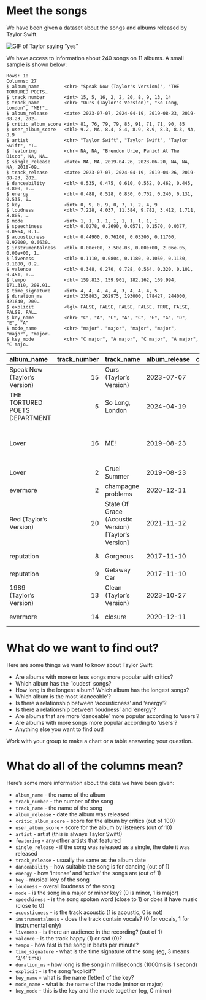 # Meet the songs

We have been given a dataset about the songs and albums released by
Taylor Swift.

<img src="https://media.giphy.com/media/2tg4k9pXNcGi7kZ9Pz/giphy.gif"
alt="GIF of Taylor saying “yes”" />

We have access to information about 240 songs on 11 albums. A small
sample is shown below:

    Rows: 10
    Columns: 27
    $ album_name         <chr> "Speak Now (Taylor's Version)", "THE TORTURED POETS…
    $ track_number       <int> 15, 5, 16, 2, 2, 20, 8, 9, 13, 14
    $ track_name         <chr> "Ours (Taylor's Version)", "So Long, London", "ME!"…
    $ album_release      <date> 2023-07-07, 2024-04-19, 2019-08-23, 2019-08-23, 202…
    $ critic_album_score <int> 81, 76, 79, 79, 85, 91, 71, 71, 90, 85
    $ user_album_score   <dbl> 9.2, NA, 8.4, 8.4, 8.9, 8.9, 8.3, 8.3, NA, 8.9
    $ artist             <chr> "Taylor Swift", "Taylor Swift", "Taylor Swift", "T…
    $ featuring          <chr> NA, NA, "Brendon Urie, Panic! At The Disco", NA, NA…
    $ single_release     <date> NA, NA, 2019-04-26, 2023-06-20, NA, NA, NA, 2018-09…
    $ track_release      <date> 2023-07-07, 2024-04-19, 2019-04-26, 2019-08-23, 202…
    $ danceability       <dbl> 0.535, 0.475, 0.610, 0.552, 0.462, 0.445, 0.800, 0.…
    $ energy             <dbl> 0.488, 0.528, 0.830, 0.702, 0.240, 0.131, 0.535, 0…
    $ key                <int> 0, 9, 0, 9, 0, 7, 7, 2, 4, 9
    $ loudness           <dbl> 7.228, 4.037, 11.384, 9.782, 3.412, 1.711, 8.805, …
    $ mode               <int> 1, 1, 1, 1, 1, 1, 1, 1, 1, 1
    $ speechiness        <dbl> 0.0278, 0.2690, 0.0571, 0.1570, 0.0377, 0.0564, 0.1…
    $ acousticness       <dbl> 0.44900, 0.76100, 0.03300, 0.11700, 0.92000, 0.6630…
    $ instrumentalness   <dbl> 0.00e+00, 3.50e-03, 0.00e+00, 2.06e-05, 0.00e+00, 1…
    $ liveness           <dbl> 0.1110, 0.0804, 0.1180, 0.1050, 0.1130, 0.1080, 0.2…
    $ valence            <dbl> 0.348, 0.270, 0.728, 0.564, 0.320, 0.101, 0.451, 0.…
    $ tempo              <dbl> 159.813, 159.901, 182.162, 169.994, 171.319, 208.91…
    $ time_signature     <int> 4, 4, 4, 4, 4, 3, 4, 4, 4, 5
    $ duration_ms        <int> 235803, 262975, 193000, 178427, 244000, 321640, 209…
    $ explicit           <lgl> FALSE, FALSE, FALSE, FALSE, TRUE, FALSE, FALSE, FAL…
    $ key_name           <chr> "C", "A", "C", "A", "C", "G", "G", "D", "E", "A"
    $ mode_name          <chr> "major", "major", "major", "major", "major", "major…
    $ key_mode           <chr> "C major", "A major", "C major", "A major", "C majo…

| album_name                    | track_number | track_name                                             | album_release | critic_album_score | user_album_score | artist       | featuring                         | single_release | track_release | danceability | energy | key | loudness | mode | speechiness | acousticness | instrumentalness | liveness | valence |   tempo | time_signature | duration_ms | explicit | key_name | mode_name | key_mode |
|:------------------------------|-------------:|:-------------------------------------------------------|:--------------|-------------------:|-----------------:|:-------------|:----------------------------------|:---------------|:--------------|-------------:|-------:|----:|---------:|-----:|------------:|-------------:|-----------------:|---------:|--------:|--------:|---------------:|------------:|:---------|:---------|:----------|:---------|
| Speak Now (Taylor’s Version)  |           15 | Ours (Taylor’s Version)                                | 2023-07-07    |                 81 |              9.2 | Taylor Swift | NA                                | NA             | 2023-07-07    |        0.535 |  0.488 |   0 |    7.228 |    1 |      0.0278 |      0.44900 |         0.00e+00 |   0.1110 |   0.348 | 159.813 |              4 |      235803 | FALSE    | C        | major     | C major  |
| THE TORTURED POETS DEPARTMENT |            5 | So Long, London                                        | 2024-04-19    |                 76 |               NA | Taylor Swift | NA                                | NA             | 2024-04-19    |        0.475 |  0.528 |   9 |    4.037 |    1 |      0.2690 |      0.76100 |         3.50e-03 |   0.0804 |   0.270 | 159.901 |              4 |      262975 | FALSE    | A        | major     | A major  |
| Lover                         |           16 | ME!                                                    | 2019-08-23    |                 79 |              8.4 | Taylor Swift | Brendon Urie, Panic! At The Disco | 2019-04-26     | 2019-04-26    |        0.610 |  0.830 |   0 |   11.384 |    1 |      0.0571 |      0.03300 |         0.00e+00 |   0.1180 |   0.728 | 182.162 |              4 |      193000 | FALSE    | C        | major     | C major  |
| Lover                         |            2 | Cruel Summer                                           | 2019-08-23    |                 79 |              8.4 | Taylor Swift | NA                                | 2023-06-20     | 2019-08-23    |        0.552 |  0.702 |   9 |    9.782 |    1 |      0.1570 |      0.11700 |         2.06e-05 |   0.1050 |   0.564 | 169.994 |              4 |      178427 | FALSE    | A        | major     | A major  |
| evermore                      |            2 | champagne problems                                     | 2020-12-11    |                 85 |              8.9 | Taylor Swift | NA                                | NA             | 2020-12-11    |        0.462 |  0.240 |   0 |    3.412 |    1 |      0.0377 |      0.92000 |         0.00e+00 |   0.1130 |   0.320 | 171.319 |              4 |      244000 | TRUE     | C        | major     | C major  |
| Red (Taylor’s Version)        |           20 | State Of Grace (Acoustic Version) \[Taylor’s Version\] | 2021-11-12    |                 91 |              8.9 | Taylor Swift | NA                                | NA             | 2021-11-12    |        0.445 |  0.131 |   7 |    1.711 |    1 |      0.0564 |      0.66300 |         1.60e-06 |   0.1080 |   0.101 | 208.918 |              3 |      321640 | FALSE    | G        | major     | G major  |
| reputation                    |            8 | Gorgeous                                               | 2017-11-10    |                 71 |              8.3 | Taylor Swift | NA                                | NA             | 2017-10-20    |        0.800 |  0.535 |   7 |    8.805 |    1 |      0.1350 |      0.07130 |         9.50e-06 |   0.2130 |   0.451 |  92.027 |              4 |      209680 | FALSE    | G        | major     | G major  |
| reputation                    |            9 | Getaway Car                                            | 2017-11-10    |                 71 |              8.3 | Taylor Swift | NA                                | 2018-09-27     | 2017-11-10    |        0.562 |  0.689 |   2 |    8.744 |    1 |      0.1270 |      0.00465 |         2.20e-06 |   0.0888 |   0.351 | 172.054 |              4 |      233627 | FALSE    | D        | major     | D major  |
| 1989 (Taylor’s Version)       |           13 | Clean (Taylor’s Version)                               | 2023-10-27    |                 90 |               NA | Taylor Swift | NA                                | NA             | 2023-10-27    |        0.772 |  0.391 |   4 |    6.597 |    1 |      0.0293 |      0.25000 |         2.92e-05 |   0.0981 |   0.258 | 103.955 |              4 |      271000 | FALSE    | E        | major     | E major  |
| evermore                      |           14 | closure                                                | 2020-12-11    |                 85 |              8.9 | Taylor Swift | NA                                | NA             | 2020-12-11    |        0.689 |  0.704 |   9 |    4.676 |    1 |      0.2450 |      0.83500 |         4.80e-06 |   0.1340 |   0.920 | 151.884 |              5 |      180653 | FALSE    | A        | major     | A major  |

# What do we want to find out?

Here are some things we want to know about Taylor Swift:

- Are albums with more or less songs more popular with critics?
- Which album has the ‘loudest’ songs?
- How long is the longest album? Which album has the longest songs?
- Which album is the most ‘danceable’?
- Is there a relationship between ‘acousticness’ and ‘energy’?
- Is there a relationship between ‘loudness’ and ‘energy’?
- Are albums that are more ‘danceable’ more popular according to
  ‘users’?
- Are albums with more songs more popular according to ‘users’?
- Anything else you want to find out!

Work with your group to make a chart or a table answering your question.

# What do all of the columns mean?

Here’s some more information about the data we have been given:

- `album_name` - the name of the album
- `track_number` - the number of the song
- `track_name` - the name of the song
- `album_release` - date the album was released
- `critic_album_score` - score for the album by critics (out of 100)
- `user_album_score` - score for the album by listeners (out of 10)
- `artist` - artist (this is always Taylor Swift!)
- `featuring` - any other artists that featured
- `single_release` - if the song was released as a single, the date it
  was released
- `track_release` - usually the same as the album date
- `danceability` - how suitable the song is for dancing (out of 1)
- `energy` - how ‘intense’ and ‘active’ the songs are (out of 1)
- `key` - musical key of the song
- `loudness` - overall loudness of the song
- `mode` - is the song in a major or minor key? (0 is minor, 1 is major)
- `speechiness` - is the song spoken word (close to 1) or does it have
  music (close to 0)
- `acousticness` - is the track acoustic (1 is acoustic, 0 is not)
- `instrumentalness` - does the track contain vocals? (0 for vocals, 1
  for instrumental only)
- `liveness` - is there an audience in the recording? (out of 1)
- `valence` - is the track happy (1) or sad (0)?
- `tempo` - how fast is the song in beats per minute?
- `time_signature` - what is the time signature of the song (eg, 3 means
  ‘3/4’ time)
- `duration_ms` - how long is the song in milliseconds (1000ms is 1
  second)
- `explicit` - is the song ‘explicit’?
- `key_name` - what is the name (letter) of the key?
- `mode_name` - what is the name of the mode (minor or major)
- `key_mode` - this is the key and the mode together (eg, C minor)

